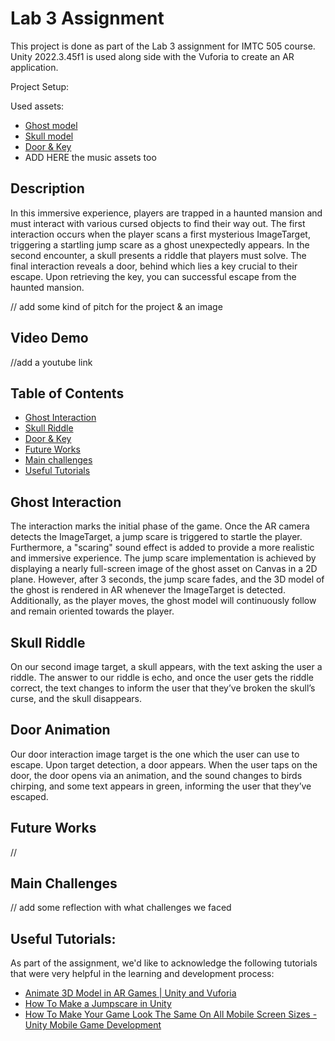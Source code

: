 # Lab 3 Assignment
This project is done as part of the Lab 3 assignment for IMTC 505 course.
Unity 2022.3.45f1 is used along side with the Vuforia to create an AR application.

Project Setup:

Used assets:
- [Ghost model](https://poly.pizza/m/Iip30bDHmu)
- [Skull model](https://poly.pizza/m/EAsVEJwsv7)
- [Door & Key](https://assetstore.unity.com/packages/tools/physics/interactive-physical-door-pack-163249)
- ADD HERE the music assets too
 
## Description
In this immersive experience, players are trapped in a haunted mansion and must interact with various cursed objects to find their way out. The first interaction occurs when the player scans a first mysterious ImageTarget, triggering a startling jump scare as a ghost unexpectedly appears. In the second encounter, a skull presents a riddle that players must solve. The final interaction reveals a door, behind which lies a key crucial to their escape. Upon retrieving the key, you can successful escape from the haunted mansion.

// add some kind of pitch for the project & an image

 ## Video Demo
//add a youtube link



## Table of Contents
- [Ghost Interaction](#ghost-interaction)
- [Skull Riddle](#skull-riddle)
- [Door & Key](#door-animation)
- [Future Works](#future-works)
- [Main challenges](#main-challenges)
- [Useful Tutorials](#useful-tutorials)


## Ghost Interaction
The interaction marks the initial phase of the game. Once the AR camera detects the ImageTarget, a jump scare is triggered to startle the player. Furthermore, a "scaring" sound effect is added to provide a more realistic and immersive experience. The jump scare implementation is achieved by displaying a nearly full-screen image of the ghost asset on Canvas in a 2D plane. However, after 3 seconds, the jump scare fades, and the 3D model of the ghost is rendered in AR whenever the ImageTarget is detected. Additionally, as the player moves, the ghost model will continuously follow and remain oriented towards the player.  


## Skull Riddle
On our second image target, a skull appears, with the text asking the user a riddle. The answer to our riddle is echo, and once the user gets the riddle correct, the text changes to inform the user that they’ve broken the skull’s curse, and the skull disappears. 


## Door Animation
Our door interaction image target is the one which the user can use to escape. Upon target detection, a door appears. When the user taps on the door, the door opens via an animation, and the sound changes to birds chirping, and some text appears in green, informing the user that they’ve escaped.  


## Future Works
// 

## Main Challenges
// add some reflection with what challenges we faced


## Useful Tutorials:
As part of the assignment, we'd like to acknowledge the following tutorials that were very helpful in the learning and development process: 
- [Animate 3D Model in AR Games | Unity and Vuforia](https://www.youtube.com/watch?v=lCu4z7CNELA)
- [How To Make a Jumpscare in Unity](https://www.youtube.com/watch?v=peNVI0O9mxY)
- [How To Make Your Game Look The Same On All Mobile Screen Sizes - Unity Mobile Game Development](https://www.youtube.com/watch?v=KxwxZea0KAg)
